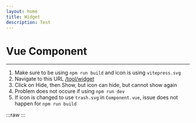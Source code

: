 ```yaml
---
layout: home
title: Widget
description: Test
---
```


# Vue Component
---

1. Make sure to be using `npm run build` and icon is using `vitepress.svg`
2. Navigate to this URL [/tool/widget](/tool/widget)
3. Click on Hide, then Show, but icon can hide, but cannot show again
4. Problem does not occure if using `npm run dev`
5. If icon is changed to use `trash.svg` in `Component.vue`, issue does not happen for `npm run build`

:::raw
<Component />
:::
 
<script setup lang="ts">
    import Component from '../../widgets/Component.vue'
</script>
